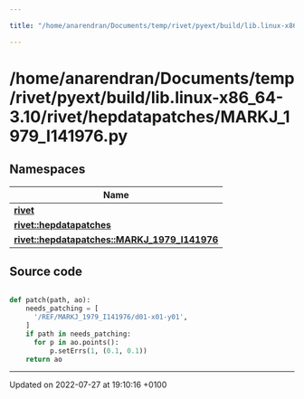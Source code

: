 ```yaml
---

title: "/home/anarendran/Documents/temp/rivet/pyext/build/lib.linux-x86_64-3.10/rivet/hepdatapatches/MARKJ_1979_I141976.py"

---
```


# /home/anarendran/Documents/temp/rivet/pyext/build/lib.linux-x86_64-3.10/rivet/hepdatapatches/MARKJ_1979_I141976.py



## Namespaces

| Name           |
| -------------- |
| **[rivet](http://example.org/namespaces/namespacerivet/)**  |
| **[rivet::hepdatapatches](http://example.org/namespaces/namespacerivet_1_1hepdatapatches/)**  |
| **[rivet::hepdatapatches::MARKJ_1979_I141976](http://example.org/namespaces/namespacerivet_1_1hepdatapatches_1_1markj__1979__i141976/)**  |




## Source code

```python

def patch(path, ao):
    needs_patching = [ 
      '/REF/MARKJ_1979_I141976/d01-x01-y01',
    ]
    if path in needs_patching:
      for p in ao.points():
          p.setErrs(1, (0.1, 0.1))
    return ao
```


-------------------------------

Updated on 2022-07-27 at 19:10:16 +0100
